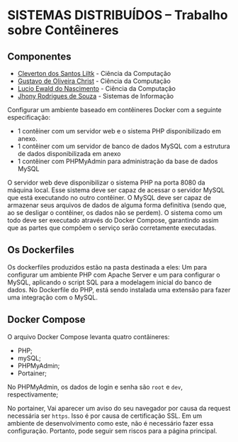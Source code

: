 # SISTEMAS DISTRIBUÍDOS – Trabalho sobre Contêineres

## Componentes

- [Cleverton dos Santos Liltk](https://github.com/1tsRetr0) - Ciência da Computação
- [Gustavo de Oliveira Christ](https://github.com/GustavoChrist98) - Ciência da Computação
- [Lucio Ewald do Nascimento](https://github.com/lucioew28) - Ciência da Computação
- [Jhony Rodrigues  de Souza](https://github.com/jhonyrdesouza) - Sistemas de Informação

Configurar um ambiente baseado em contêineres Docker com a seguinte especificação:
  - 1 contêiner com um servidor web e o sistema PHP disponibilizado em anexo.
  - 1 contêiner com um servidor de banco de dados MySQL com a estrutura de dados
disponibilizada em anexo
  - 1 contêiner com PHPMyAdmin para administração da base de dados MySQL

O servidor web deve disponibilizar o sistema PHP na porta 8080 da máquina local. 
Esse sistema deve ser capaz de acessar o servidor MySQL que está executando no outro contêiner. O MySQL deve ser capaz de armazenar seus arquivos de dados de alguma forma definitiva 
(sendo que, ao se desligar o contêiner, os dados não se perdem).
O sistema como um todo deve ser executado através do Docker Compose, garantindo assim que as partes que compõem o serviço serão corretamente executadas.

## Os Dockerfiles
Os dockerfiles produzidos estão na pasta destinada a eles: Um para configurar um ambiente PHP
com Apache Server e um para configurar o MySQL, aplicando o script SQL para a modelagem inicial
do banco de dados. No Dockerfile do PHP, está sendo instalada uma extensão para fazer uma 
integração com o MySQL.

## Docker Compose

O arquivo Docker Compose levanta quatro contâineres:
  - PHP;
  - mySQL;
  - PHPMyAdmin;
  - Portainer;

No PHPMyAdmin, os dados de login e senha são `root` e `dev`, respectivamente;

No portainer, Vai aparecer um aviso do seu navegador por causa da request necessária ser `https`. Isso é por causa de certificação SSL. Em um ambiente de desenvolvimento como este, não é necessário fazer essa configuração. Portanto, pode seguir sem riscos para a página principal.